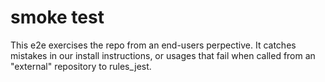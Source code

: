 # smoke test

This e2e exercises the repo from an end-users perpective.
It catches mistakes in our install instructions, or usages that fail when called from an "external" repository to rules_jest.
